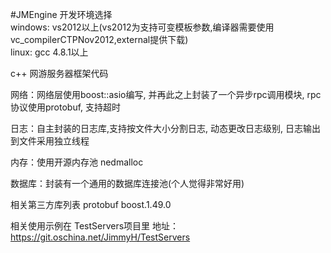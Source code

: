 #JMEngine
开发环境选择<br>
windows: vs2012以上(vs2012为支持可变模板参数,编译器需要使用vc_compilerCTPNov2012,external提供下载)<br>
linux: gcc 4.8.1以上<br>

c++ 网游服务器框架代码

网络：网络层使用boost::asio编写, 并再此之上封装了一个异步rpc调用模块, rpc协议使用protobuf, 支持超时

日志：自主封装的日志库,支持按文件大小分割日志, 动态更改日志级别, 日志输出到文件采用独立线程

内存：使用开源内存池 nedmalloc

数据库：封装有一个通用的数据库连接池(个人觉得非常好用)

相关第三方库列表
protobuf
boost.1.49.0

相关使用示例在 TestServers项目里
地址： https://git.oschina.net/JimmyH/TestServers